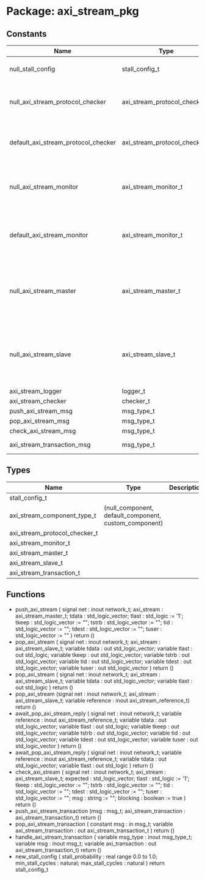 # Package: axi_stream_pkg
## Constants
| Name                                | Type                          | Value                                                                                                                                                                                                                                                                                                                                                                | Description |
| ----------------------------------- | ----------------------------- | -------------------------------------------------------------------------------------------------------------------------------------------------------------------------------------------------------------------------------------------------------------------------------------------------------------------------------------------------------------------- | ----------- |
| null_stall_config                   | stall_config_t                |  (     stall_probability => 0.0,     min_stall_cycles  => 0,     max_stall_cycles  => 0     )                                                                                                                                                                                                                                                                        |             |
| null_axi_stream_protocol_checker    | axi_stream_protocol_checker_t |  (     p_type        => null_component,     p_actor       => null_actor,     p_data_length => 0,     p_id_length   => 0,     p_dest_length => 0,     p_user_length => 0,     p_logger      => null_logger,     p_max_waits   => 0   )                                                                                                                                |             |
| default_axi_stream_protocol_checker | axi_stream_protocol_checker_t |  (     p_type        => default_component,     p_actor       => null_actor,     p_data_length => 0,     p_id_length   => 0,     p_dest_length => 0,     p_user_length => 0,     p_logger      => null_logger,     p_max_waits   => 0   )                                                                                                                             |             |
| null_axi_stream_monitor             | axi_stream_monitor_t          |  (     p_type             => null_component,     p_actor            => null_actor,     p_data_length      => 0,     p_id_length        => 0,     p_dest_length      => 0,     p_user_length      => 0,     p_logger           => null_logger,     p_protocol_checker => null_axi_stream_protocol_checker   )                                                         |             |
| default_axi_stream_monitor          | axi_stream_monitor_t          |  (     p_type             => default_component,     p_actor            => null_actor,     p_data_length      => 0,     p_id_length        => 0,     p_dest_length      => 0,     p_user_length      => 0,     p_logger           => null_logger,     p_protocol_checker => null_axi_stream_protocol_checker   )                                                      |             |
| null_axi_stream_master              | axi_stream_master_t           |  (     p_actor            => null_actor,     p_data_length      => 0,     p_id_length        => 0,     p_dest_length      => 0,     p_user_length      => 0,     p_stall_config     => null_stall_config,     p_logger           => null_logger,     p_monitor          => null_axi_stream_monitor,     p_protocol_checker => null_axi_stream_protocol_checker     ) |             |
| null_axi_stream_slave               | axi_stream_slave_t            |  (     p_actor            => null_actor,     p_data_length      => 0,     p_id_length        => 0,     p_dest_length      => 0,     p_user_length      => 0,     p_stall_config     => null_stall_config,     p_logger           => null_logger,     p_monitor          => null_axi_stream_monitor,     p_protocol_checker => null_axi_stream_protocol_checker     ) |             |
| axi_stream_logger                   | logger_t                      |  get_logger("vunit_lib:axi_stream_pkg")                                                                                                                                                                                                                                                                                                                              |             |
| axi_stream_checker                  | checker_t                     |  new_checker(axi_stream_logger)                                                                                                                                                                                                                                                                                                                                      |             |
| push_axi_stream_msg                 | msg_type_t                    |  new_msg_type("push axi stream")                                                                                                                                                                                                                                                                                                                                     |             |
| pop_axi_stream_msg                  | msg_type_t                    |  new_msg_type("pop axi stream")                                                                                                                                                                                                                                                                                                                                      |             |
| check_axi_stream_msg                | msg_type_t                    |  new_msg_type("check axi stream")                                                                                                                                                                                                                                                                                                                                    |             |
| axi_stream_transaction_msg          | msg_type_t                    |  new_msg_type("axi stream transaction")                                                                                                                                                                                                                                                                                                                              |             |
## Types
| Name                          | Type                                                  | Description |
| ----------------------------- | ----------------------------------------------------- | ----------- |
| stall_config_t                |                                                       |             |
| axi_stream_component_type_t   | (null_component, default_component, custom_component) |             |
| axi_stream_protocol_checker_t |                                                       |             |
| axi_stream_monitor_t          |                                                       |             |
| axi_stream_master_t           |                                                       |             |
| axi_stream_slave_t            |                                                       |             |
| axi_stream_transaction_t      |                                                       |             |
## Functions
- push_axi_stream <font id="function_arguments">(      signal net : inout network_t;
      axi_stream : axi_stream_master_t;
      tdata      : std_logic_vector;
      tlast      : std_logic        := '1';
      tkeep      : std_logic_vector := "";
      tstrb      : std_logic_vector := "";
      tid        : std_logic_vector := "";
      tdest      : std_logic_vector := "";
      tuser      : std_logic_vector := ""
    )</font> <font id="function_return">return ()</font>
- pop_axi_stream <font id="function_arguments">(      signal net : inout network_t;
      axi_stream : axi_stream_slave_t;
      variable tdata : out std_logic_vector;
      variable tlast : out std_logic;
      variable tkeep : out std_logic_vector;
      variable tstrb : out std_logic_vector;
      variable tid   : out std_logic_vector;
      variable tdest : out std_logic_vector;
      variable tuser : out std_logic_vector
    )</font> <font id="function_return">return ()</font>
- pop_axi_stream <font id="function_arguments">(      signal net : inout network_t;
      axi_stream : axi_stream_slave_t;
      variable tdata : out std_logic_vector;
      variable tlast : out std_logic
    )</font> <font id="function_return">return ()</font>
- pop_axi_stream <font id="function_arguments">(signal net : inout network_t;                           axi_stream : axi_stream_slave_t;
                           variable reference : inout axi_stream_reference_t)</font> <font id="function_return">return ()</font>
- await_pop_axi_stream_reply <font id="function_arguments">(      signal net : inout network_t;
      variable reference : inout axi_stream_reference_t;
      variable tdata     : out std_logic_vector;
      variable tlast     : out std_logic;
      variable tkeep     : out std_logic_vector;
      variable tstrb     : out std_logic_vector;
      variable tid       : out std_logic_vector;
      variable tdest     : out std_logic_vector;
      variable tuser     : out std_logic_vector
    )</font> <font id="function_return">return ()</font>
- await_pop_axi_stream_reply <font id="function_arguments">(      signal net : inout network_t;
      variable reference : inout axi_stream_reference_t;
      variable tdata     : out std_logic_vector;
      variable tlast     : out std_logic
    )</font> <font id="function_return">return ()</font>
- check_axi_stream <font id="function_arguments">(      signal net : inout network_t;
      axi_stream   : axi_stream_slave_t;
      expected : std_logic_vector;
      tlast    : std_logic        := '1';
      tkeep    : std_logic_vector := "";
      tstrb    : std_logic_vector := "";
      tid      : std_logic_vector := "";
      tdest    : std_logic_vector := "";
      tuser    : std_logic_vector := "";
      msg      : string           := "";
      blocking : boolean          := true
    )</font> <font id="function_return">return ()</font>
- push_axi_stream_transaction <font id="function_arguments">(msg : msg_t; axi_stream_transaction : axi_stream_transaction_t)</font> <font id="function_return">return ()</font>
- pop_axi_stream_transaction <font id="function_arguments">(    constant msg                    : in msg_t;
    variable axi_stream_transaction : out axi_stream_transaction_t
  )</font> <font id="function_return">return ()</font>
- handle_axi_stream_transaction <font id="function_arguments">(    variable msg_type        : inout msg_type_t;
    variable msg             : inout msg_t;
    variable axi_transaction : out axi_stream_transaction_t)</font> <font id="function_return">return ()</font>
- new_stall_config <font id="function_arguments">(    stall_probability : real range 0.0 to 1.0;
    min_stall_cycles  : natural;
    max_stall_cycles  : natural
  )</font> <font id="function_return">return stall_config_t</font>

